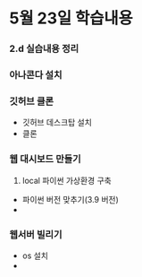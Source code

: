 # 5월 23일 학습내용


### 2.d 실습내용 정리
### 아나콘다 설치


### 깃허브 클론
- 깃허브 데스크탑 설치
- 클론


### 웹 대시보드 만들기
1. local 파이썬 가상환경 구축
- 파이썬 버전 맞추기(3.9 버전)
- 


### 웹서버 빌리기
- os 설치
- 